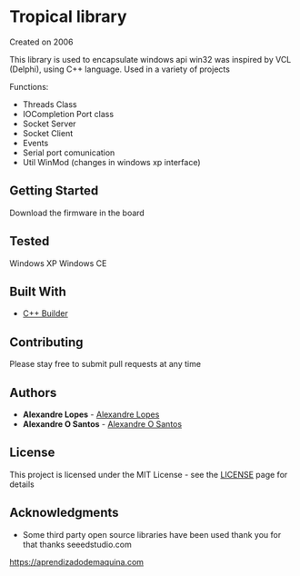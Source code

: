 # Tropical library

Created on 2006

This library is used to encapsulate windows api win32 was inspired by VCL (Delphi), 
using C++ language. Used in a variety of projects

Functions:
* Threads Class
* IOCompletion Port class
* Socket Server
* Socket Client
* Events
* Serial port comunication
* Util WinMod (changes in windows xp interface)


## Getting Started

Download the firmware in the board

## Tested

Windows XP
Windows CE

## Built With

* [C++ Builder](https://www.embarcadero.com/products/cbuilder/)

## Contributing

Please stay free to submit pull requests at any time

## Authors

* **Alexandre Lopes** - [Alexandre Lopes](http://alexandre-lopes.com)
* **Alexandre O Santos** - [Alexandre O Santos](https://github.com/alexandreos)

## License

This project is licensed under the MIT License - see the [LICENSE](https://en.wikipedia.org/wiki/MIT_License) page for details

## Acknowledgments

* Some third party open source libraries have been used thank you for that thanks seeedstudio.com


https://aprendizadodemaquina.com


